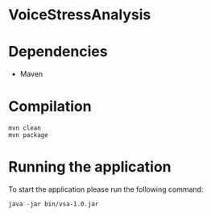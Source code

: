 VoiceStressAnalysis
===================
# Dependencies

- Maven

# Compilation

    mvn clean
    mvn package

# Running the application

To start the application please run the following command:

    java -jar bin/vsa-1.0.jar

